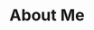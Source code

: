 ---
title: "About Me"
defaults:
  # _pages
  - scope:
      path: ""
      type: pages
    values:
      layout: single
      author_profile: true

permalink: /about/
---